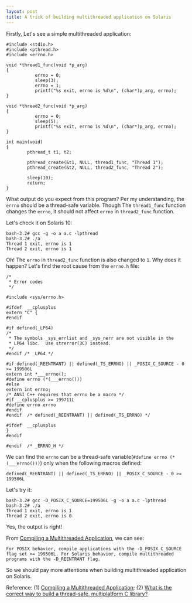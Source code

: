 ```yaml
---
layout: post
title: A trick of building multithreaded application on Solaris
---
```

Firstly, Let's see a simple multithreaded application:  

	#include <stdio.h>
	#include <pthread.h>
	#include <errno.h>

	void *thread1_func(void *p_arg)
	{
			   errno = 0;
			   sleep(3);
			   errno = 1;
			   printf("%s exit, errno is %d\n", (char*)p_arg, errno);
	}

	void *thread2_func(void *p_arg)
	{
			   errno = 0;
			   sleep(5);
			   printf("%s exit, errno is %d\n", (char*)p_arg, errno);
	}

	int main(void)
	{
			pthread_t t1, t2;

			pthread_create(&t1, NULL, thread1_func, "Thread 1");
			pthread_create(&t2, NULL, thread2_func, "Thread 2");

			sleep(10);
			return;
	}
What output do you expect from this program? Per my understanding, the `errno` should be a thread-safe variable. Though The `thread1_func` function changes the `errno`, it should not affect `errno` in `thread2_func` function.   

Let's check it on Solaris 10:

	bash-3.2# gcc -g -o a a.c -lpthread
	bash-3.2# ./a
	Thread 1 exit, errno is 1
	Thread 2 exit, errno is 1
Oh! The `errno` in `thread2_func` function is also changed to `1`. Why does it happen? Let's find the root cause from the `errno.h` file:  

	/*
	 * Error codes
	 */

	#include <sys/errno.h>

	#ifdef  __cplusplus
	extern "C" {
	#endif

	#if defined(_LP64)
	/*
	 * The symbols _sys_errlist and _sys_nerr are not visible in the
	 * LP64 libc.  Use strerror(3C) instead.
	 */
	#endif /* _LP64 */

	#if defined(_REENTRANT) || defined(_TS_ERRNO) || _POSIX_C_SOURCE - 0 >= 199506L
	extern int *___errno();
	#define errno (*(___errno()))
	#else
	extern int errno;
	/* ANSI C++ requires that errno be a macro */
	#if __cplusplus >= 199711L
	#define errno errno
	#endif
	#endif  /* defined(_REENTRANT) || defined(_TS_ERRNO) */

	#ifdef  __cplusplus
	}
	#endif

	#endif  /* _ERRNO_H */

We can find the `errno` can be a thread-safe variable(`#define errno (*(___errno()))`) only when the following macros defined:  

    defined(_REENTRANT) || defined(_TS_ERRNO) || _POSIX_C_SOURCE - 0 >= 199506L

Let's try it:  

	bash-3.2# gcc -D_POSIX_C_SOURCE=199506L -g -o a a.c -lpthread
	bash-3.2# ./a
	Thread 1 exit, errno is 1
	Thread 2 exit, errno is 0
Yes, the output is right! 

From [Compiling a Multithreaded Application](http://docs.oracle.com/cd/E19455-01/806-5257/6je9h033k/index.html#compile-4), we can see:  

    For POSIX behavior, compile applications with the -D_POSIX_C_SOURCE flag set >= 199506L. For Solaris behavior, compile multithreaded programs with the -D_REENTRANT flag.
So we should pay more attentions when building multithreaded application on Solaris.

Reference:
(1) [Compiling a Multithreaded Application](http://docs.oracle.com/cd/E19455-01/806-5257/6je9h033k/index.html);
(2) [What is the correct way to build a thread-safe, multiplatform C library?](http://stackoverflow.com/questions/15944664/what-is-the-correct-way-to-build-a-thread-safe-multiplatform-c-library)